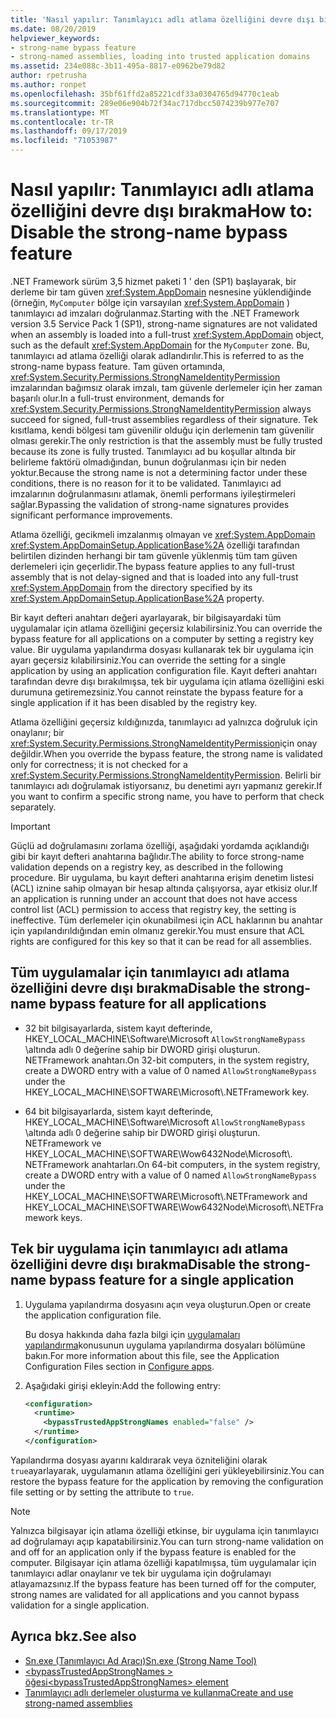 ```yaml
---
title: 'Nasıl yapılır: Tanımlayıcı adlı atlama özelliğini devre dışı bırakma'
ms.date: 08/20/2019
helpviewer_keywords:
- strong-name bypass feature
- strong-named assemblies, loading into trusted application domains
ms.assetid: 234e088c-3b11-495a-8817-e0962be79d82
author: rpetrusha
ms.author: ronpet
ms.openlocfilehash: 35bf61ffd2a85221cdf33a0304765d94770c1eab
ms.sourcegitcommit: 289e06e904b72f34ac717dbcc5074239b977e707
ms.translationtype: MT
ms.contentlocale: tr-TR
ms.lasthandoff: 09/17/2019
ms.locfileid: "71053987"
---
```

# <a name="how-to-disable-the-strong-name-bypass-feature"></a><span data-ttu-id="92cf7-102">Nasıl yapılır: Tanımlayıcı adlı atlama özelliğini devre dışı bırakma</span><span class="sxs-lookup"><span data-stu-id="92cf7-102">How to: Disable the strong-name bypass feature</span></span>
<span data-ttu-id="92cf7-103">.NET Framework sürüm 3,5 hizmet paketi 1 ' den (SP1) başlayarak, bir derleme bir tam güven <xref:System.AppDomain> nesnesine yüklendiğinde (örneğin, `MyComputer` bölge için varsayılan <xref:System.AppDomain> ) tanımlayıcı ad imzaları doğrulanmaz.</span><span class="sxs-lookup"><span data-stu-id="92cf7-103">Starting with the .NET Framework version 3.5 Service Pack 1 (SP1), strong-name signatures are not validated when an assembly is loaded into a full-trust <xref:System.AppDomain> object, such as the default <xref:System.AppDomain> for the `MyComputer` zone.</span></span> <span data-ttu-id="92cf7-104">Bu, tanımlayıcı ad atlama özelliği olarak adlandırılır.</span><span class="sxs-lookup"><span data-stu-id="92cf7-104">This is referred to as the strong-name bypass feature.</span></span> <span data-ttu-id="92cf7-105">Tam güven ortamında, <xref:System.Security.Permissions.StrongNameIdentityPermission> imzalarından bağımsız olarak imzalı, tam güvenle derlemeler için her zaman başarılı olur.</span><span class="sxs-lookup"><span data-stu-id="92cf7-105">In a full-trust environment, demands for <xref:System.Security.Permissions.StrongNameIdentityPermission> always succeed for signed, full-trust assemblies regardless of their signature.</span></span> <span data-ttu-id="92cf7-106">Tek kısıtlama, kendi bölgesi tam güvenilir olduğu için derlemenin tam güvenilir olması gerekir.</span><span class="sxs-lookup"><span data-stu-id="92cf7-106">The only restriction is that the assembly must be fully trusted because its zone is fully trusted.</span></span> <span data-ttu-id="92cf7-107">Tanımlayıcı ad bu koşullar altında bir belirleme faktörü olmadığından, bunun doğrulanması için bir neden yoktur.</span><span class="sxs-lookup"><span data-stu-id="92cf7-107">Because the strong name is not a determining factor under these conditions, there is no reason for it to be validated.</span></span> <span data-ttu-id="92cf7-108">Tanımlayıcı ad imzalarının doğrulanmasını atlamak, önemli performans iyileştirmeleri sağlar.</span><span class="sxs-lookup"><span data-stu-id="92cf7-108">Bypassing the validation of strong-name signatures provides significant performance improvements.</span></span>  
  
 <span data-ttu-id="92cf7-109">Atlama özelliği, gecikmeli imzalanmış olmayan ve <xref:System.AppDomain> <xref:System.AppDomainSetup.ApplicationBase%2A> özelliği tarafından belirtilen dizinden herhangi bir tam güvenle yüklenmiş tüm tam güven derlemeleri için geçerlidir.</span><span class="sxs-lookup"><span data-stu-id="92cf7-109">The bypass feature applies to any full-trust assembly that is not delay-signed and that is loaded into any full-trust <xref:System.AppDomain> from the directory specified by its <xref:System.AppDomainSetup.ApplicationBase%2A> property.</span></span>  
  
 <span data-ttu-id="92cf7-110">Bir kayıt defteri anahtarı değeri ayarlayarak, bir bilgisayardaki tüm uygulamalar için atlama özelliğini geçersiz kılabilirsiniz.</span><span class="sxs-lookup"><span data-stu-id="92cf7-110">You can override the bypass feature for all applications on a computer by setting a registry key value.</span></span> <span data-ttu-id="92cf7-111">Bir uygulama yapılandırma dosyası kullanarak tek bir uygulama için ayarı geçersiz kılabilirsiniz.</span><span class="sxs-lookup"><span data-stu-id="92cf7-111">You can override the setting for a single application by using an application configuration file.</span></span> <span data-ttu-id="92cf7-112">Kayıt defteri anahtarı tarafından devre dışı bırakılmışsa, tek bir uygulama için atlama özelliğini eski durumuna getiremezsiniz.</span><span class="sxs-lookup"><span data-stu-id="92cf7-112">You cannot reinstate the bypass feature for a single application if it has been disabled by the registry key.</span></span>  
  
 <span data-ttu-id="92cf7-113">Atlama özelliğini geçersiz kıldığınızda, tanımlayıcı ad yalnızca doğruluk için onaylanır; bir <xref:System.Security.Permissions.StrongNameIdentityPermission>için onay değildir.</span><span class="sxs-lookup"><span data-stu-id="92cf7-113">When you override the bypass feature, the strong name is validated only for correctness; it is not checked for a <xref:System.Security.Permissions.StrongNameIdentityPermission>.</span></span> <span data-ttu-id="92cf7-114">Belirli bir tanımlayıcı adı doğrulamak istiyorsanız, bu denetimi ayrı yapmanız gerekir.</span><span class="sxs-lookup"><span data-stu-id="92cf7-114">If you want to confirm a specific strong name, you have to perform that check separately.</span></span>  
  
> [!IMPORTANT]
> <span data-ttu-id="92cf7-115">Güçlü ad doğrulamasını zorlama özelliği, aşağıdaki yordamda açıklandığı gibi bir kayıt defteri anahtarına bağlıdır.</span><span class="sxs-lookup"><span data-stu-id="92cf7-115">The ability to force strong-name validation depends on a registry key, as described in the following procedure.</span></span> <span data-ttu-id="92cf7-116">Bir uygulama, bu kayıt defteri anahtarına erişim denetim listesi (ACL) iznine sahip olmayan bir hesap altında çalışıyorsa, ayar etkisiz olur.</span><span class="sxs-lookup"><span data-stu-id="92cf7-116">If an application is running under an account that does not have access control list (ACL) permission to access that registry key, the setting is ineffective.</span></span> <span data-ttu-id="92cf7-117">Tüm derlemeler için okunabilmesi için ACL haklarının bu anahtar için yapılandırıldığından emin olmanız gerekir.</span><span class="sxs-lookup"><span data-stu-id="92cf7-117">You must ensure that ACL rights are configured for this key so that it can be read for all assemblies.</span></span>  
  
## <a name="disable-the-strong-name-bypass-feature-for-all-applications"></a><span data-ttu-id="92cf7-118">Tüm uygulamalar için tanımlayıcı adı atlama özelliğini devre dışı bırakma</span><span class="sxs-lookup"><span data-stu-id="92cf7-118">Disable the strong-name bypass feature for all applications</span></span>  
  
- <span data-ttu-id="92cf7-119">32 bit bilgisayarlarda, sistem kayıt defterinde, HKEY_LOCAL_MACHINE\Software\Microsoft `AllowStrongNameBypass` \\altında adlı 0 değerine sahip bir DWORD girişi oluşturun. NETFramework anahtarı.</span><span class="sxs-lookup"><span data-stu-id="92cf7-119">On 32-bit computers, in the system registry, create a DWORD entry with a value of 0 named `AllowStrongNameBypass` under the HKEY_LOCAL_MACHINE\SOFTWARE\Microsoft\\.NETFramework key.</span></span>  
  
- <span data-ttu-id="92cf7-120">64 bit bilgisayarlarda, sistem kayıt defterinde, HKEY_LOCAL_MACHINE\Software\Microsoft `AllowStrongNameBypass` \\altında adlı 0 değerine sahip bir DWORD girişi oluşturun. NETFramework ve HKEY_LOCAL_MACHINE\SOFTWARE\Wow6432Node\Microsoft\\. NETFramework anahtarları.</span><span class="sxs-lookup"><span data-stu-id="92cf7-120">On 64-bit computers, in the system registry, create a DWORD entry with a value of 0 named `AllowStrongNameBypass` under the HKEY_LOCAL_MACHINE\SOFTWARE\Microsoft\\.NETFramework and HKEY_LOCAL_MACHINE\SOFTWARE\Wow6432Node\Microsoft\\.NETFramework keys.</span></span>  
  
## <a name="disable-the-strong-name-bypass-feature-for-a-single-application"></a><span data-ttu-id="92cf7-121">Tek bir uygulama için tanımlayıcı adı atlama özelliğini devre dışı bırakma</span><span class="sxs-lookup"><span data-stu-id="92cf7-121">Disable the strong-name bypass feature for a single application</span></span>  
  
1. <span data-ttu-id="92cf7-122">Uygulama yapılandırma dosyasını açın veya oluşturun.</span><span class="sxs-lookup"><span data-stu-id="92cf7-122">Open or create the application configuration file.</span></span>  
  
    <span data-ttu-id="92cf7-123">Bu dosya hakkında daha fazla bilgi için [uygulamaları yapılandırma](../../framework/configure-apps/index.md)konusunun uygulama yapılandırma dosyaları bölümüne bakın.</span><span class="sxs-lookup"><span data-stu-id="92cf7-123">For more information about this file, see the Application Configuration Files section in [Configure apps](../../framework/configure-apps/index.md).</span></span>  
  
2. <span data-ttu-id="92cf7-124">Aşağıdaki girişi ekleyin:</span><span class="sxs-lookup"><span data-stu-id="92cf7-124">Add the following entry:</span></span>  
  
    ```xml  
    <configuration>  
      <runtime>  
        <bypassTrustedAppStrongNames enabled="false" />  
      </runtime>  
    </configuration>  
    ```  
  
 <span data-ttu-id="92cf7-125">Yapılandırma dosyası ayarını kaldırarak veya özniteliğini olarak `true`ayarlayarak, uygulamanın atlama özelliğini geri yükleyebilirsiniz.</span><span class="sxs-lookup"><span data-stu-id="92cf7-125">You can restore the bypass feature for the application by removing the configuration file setting or by setting the attribute to `true`.</span></span>  
  
> [!NOTE]
> <span data-ttu-id="92cf7-126">Yalnızca bilgisayar için atlama özelliği etkinse, bir uygulama için tanımlayıcı ad doğrulamayı açıp kapatabilirsiniz.</span><span class="sxs-lookup"><span data-stu-id="92cf7-126">You can turn strong-name validation on and off for an application only if the bypass feature is enabled for the computer.</span></span> <span data-ttu-id="92cf7-127">Bilgisayar için atlama özelliği kapatılmışsa, tüm uygulamalar için tanımlayıcı adlar onaylanır ve tek bir uygulama için doğrulamayı atlayamazsınız.</span><span class="sxs-lookup"><span data-stu-id="92cf7-127">If the bypass feature has been turned off for the computer, strong names are validated for all applications and you cannot bypass validation for a single application.</span></span>  
  
## <a name="see-also"></a><span data-ttu-id="92cf7-128">Ayrıca bkz.</span><span class="sxs-lookup"><span data-stu-id="92cf7-128">See also</span></span>

- [<span data-ttu-id="92cf7-129">Sn.exe (Tanımlayıcı Ad Aracı)</span><span class="sxs-lookup"><span data-stu-id="92cf7-129">Sn.exe (Strong Name Tool)</span></span>](../../framework/tools/sn-exe-strong-name-tool.md)
- [<span data-ttu-id="92cf7-130">\<bypassTrustedAppStrongNames > öğesi</span><span class="sxs-lookup"><span data-stu-id="92cf7-130">\<bypassTrustedAppStrongNames> element</span></span>](../../framework/configure-apps/file-schema/runtime/bypasstrustedappstrongnames-element.md)
- [<span data-ttu-id="92cf7-131">Tanımlayıcı adlı derlemeler oluşturma ve kullanma</span><span class="sxs-lookup"><span data-stu-id="92cf7-131">Create and use strong-named assemblies</span></span>](create-use-strong-named.md)
